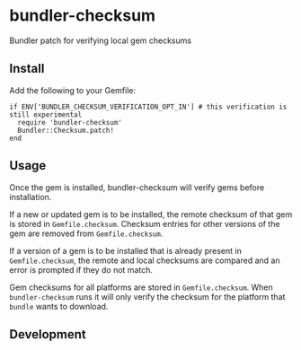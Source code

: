 # bundler-checksum

Bundler patch for verifying local gem checksums

## Install

Add the following to your Gemfile:

```
if ENV['BUNDLER_CHECKSUM_VERIFICATION_OPT_IN'] # this verification is still experimental
  require 'bundler-checksum'
  Bundler::Checksum.patch!
end
```

## Usage

Once the gem is installed, bundler-checksum will verify gems before
installation.

If a new or updated gem is to be installed, the remote checksum of that gem is stored in `Gemfile.checksum`.
Checksum entries for other versions of the gem are removed from `Gemfile.checksum`.

If a version of a gem is to be installed that is already present in `Gemfile.checksum`, the remote and local
checksums are compared and an error is prompted if they do not match.

Gem checksums for all platforms are stored in `Gemfile.checksum`.
When `bundler-checksum` runs it will only verify the checksum for the platform that `bundle` wants to download.


## Development

